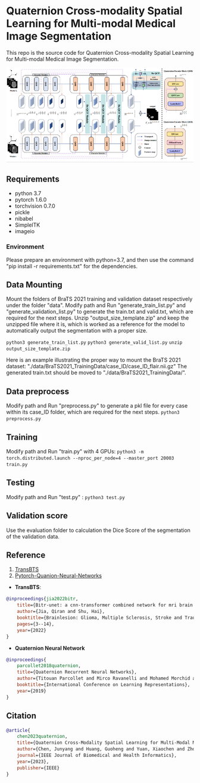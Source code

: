 # Quaternion Cross-modality Spatial Learning for Multi-modal Medical Image Segmentation
This repo is the source code for Quaternion Cross-modality Spatial Learning for Multi-modal Medical Image Segmentation. 

![fig](./models/fig.png)

## Requirements
- python 3.7
- pytorch 1.6.0
- torchvision 0.7.0
- pickle
- nibabel
- SimpleITK
- imageio

### Environment
Please prepare an environment with python=3.7, and then use the command "pip install -r requirements.txt" for the dependencies.

## Data Mounting
Mount the folders of BraTS 2021 training and validation dataset respectively under the folder "data". Modify path and Run "generate_train_list.py" and "generate_validation_list.py" to generate the train.txt and valid.txt, which are required for the next steps. Unzip "output_size_template.zip" and keep the unzipped file where it is, which is worked as a reference for the model to automatically output the segmentation with a proper size.

`python3 generate_train_list.py`
`python3 generate_valid_list.py`
`unzip output_size_template.zip`

Here is an example illustrating the proper way to mount the BraTS 2021 dataset:
"./data/BraTS2021_TrainingData/case_ID/case_ID_flair.nii.gz"
 The generated train.txt should be moved to "./data/BraTS2021_TrainingData/".

## Data preprocess
Modify path and Run "preprocess.py" to generate a pkl file for every case within its case_ID folder, which are required for the next steps.
`python3 preprocess.py`

## Training
Modify path and Run "train.py" with 4 GPUs:
`python3 -m torch.distributed.launch --nproc_per_node=4 --master_port 20003 train.py`

## Testing 
Modify path and Run "test.py" :
`python3 test.py`


## Validation score
Use the evaluation folder to calculation the Dice Score of the segmentation of the validation data.

## Reference
1. [TransBTS](https://github.com/Wenxuan-1119/TransBTS)
2. [Pytorch-Quanion-Neural-Networks](https://github.com/Orkis-Research/Pytorch-Quaternion-Neural-Networks)

- **TransBTS**:
```bibtex
@inproceedings{jia2022bitr,
    title={Bitr-unet: a cnn-transformer combined network for mri brain tumor segmentation},
    author={Jia, Qiran and Shu, Hai},
    booktitle={Brainlesion: Glioma, Multiple Sclerosis, Stroke and Traumatic Brain Injuries: 7th International Workshop, BrainLes 2021, Held in Conjunction with MICCAI 2021, Virtual Event, September 27, 2021, Revised Selected Papers, Part II},
    pages={3--14},
    year={2022}
}
```
- **Quaternion Neural Network**
```bibtex
@inproceedings{
    parcollet2018quaternion,
    title={Quaternion Recurrent Neural Networks},
    author={Titouan Parcollet and Mirco Ravanelli and Mohamed Morchid and Georges Linarès and Chiheb Trabelsi and Renato De Mori and Yoshua Bengio},
    booktitle={International Conference on Learning Representations},
    year={2019}
}
```

## Citation
```bibtex
@article{
    chen2023quaternion,
    title={Quaternion Cross-Modality Spatial Learning for Multi-Modal Medical Image Segmentation},
    author={Chen, Junyang and Huang, Guoheng and Yuan, Xiaochen and Zhong, Guo and Zheng, Zewen and Pun, Chi-Man and Zhu, Jian and Huang, Zhixin},
    journal={IEEE Journal of Biomedical and Health Informatics},
    year={2023},
    publisher={IEEE}
}
```
